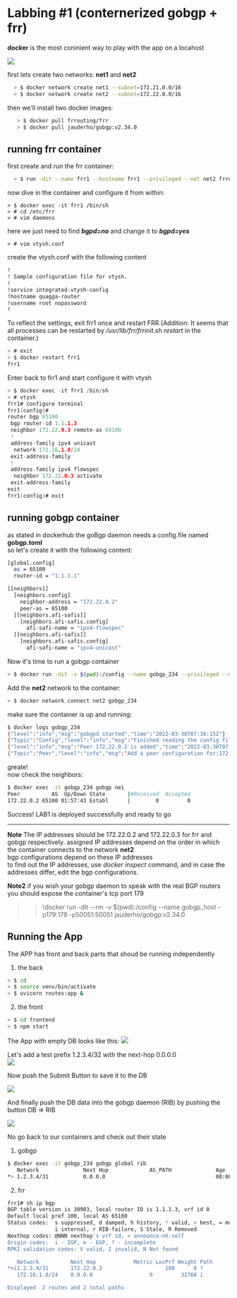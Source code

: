 # Labbing #1 (conternerized gobgp + frr)

**docker** is the most coninient way to play with the app on a locahost  

![](lab_schema.png)

first lets create two networks: **net1** and **net2**  
```bash
  > $ docker network create net1 --subnet=172.21.0.0/16
  > $ docker network create net2 --subnet=172.22.0.0/16
```
then we'll install two docker images:  
```bash
   > $ docker pull frrouting/frr
   > $ docker pull jauderho/gobgp:v2.34.0  
```
## running frr container

first create and run the frr container:  
```bash
  > $ run -dit --name frr1 --hostname frr1 --privileged --net net2 frrouting/frr
```
now dive in the container and configure it from within:  
```
> $ docker exec -it frr1 /bin/sh
> # cd /etc/frr
> # vim daemons
```
here we just need to find ***bgpd=no*** and change it to ***bgpd=yes***

```
> # vim vtysh.conf
```
create the vtysh.conf with the following content
```bash
!
! Sample configuration file for vtysh.
!
!service integrated-vtysh-config
!hostname quagga-router
!username root nopassword
!
```
To reflect the settings, exit frr1 once and restart FRR.(Addition: It seems that all processes can be restarted by */usr/lib/frr/frrinit.sh restart* in the container.)
```c
> # exit
> $ docker restart frr1
frr1
```
Enter back to frr1 and start configure it with vtysh
```c 
> $ docker exec -it frr1 /bin/sh
> # vtysh
frr1# configure terminal 
frr1(config)# 
router bgp 65100
 bgp router-id 1.1.1.3
 neighbor 172.22.0.3 remote-as 65100
 !
 address-family ipv4 unicast
  network 172.16.1.0/24
 exit-address-family
 !
 address-family ipv4 flowspec
  neighbor 172.22.0.3 activate
 exit-address-family
exit
frr1(config)# exit
```


## running gobgp container
as stated in dockerhub the goBgp daemon needs a config.file named **gobgp.toml**  
so let's create it with the following content:
```bash
[global.config]
  as = 65100
  router-id = "1.1.1.1"

[[neighbors]]
  [neighbors.config]
    neighbor-address = "172.22.0.2"
    peer-as = 65100
  [[neighbors.afi-safis]]
    [neighbors.afi-safis.config]
      afi-safi-name = "ipv4-flowspec"
  [[neighbors.afi-safis]]
    [neighbors.afi-safis.config]
      afi-safi-name = "ipv4-unicast"

```
Now it's time to run a gobgp container 
```bash
> $ docker run -dit -v $(pwd):/config --name gobgp_234 --privileged --net net1 -p50051:50051 jauderho/gobgp:v2.34.0
```
Add the **net2** network to the container:
```bash
> $ docker network connect net2 gobgp_234
```
make sure the container is up and running:
```bash
$ docker logs gobgp_234
{"level":"info","msg":"gobgpd started","time":"2022-03-30T07:36:15Z"}
{"Topic":"Config","level":"info","msg":"Finished reading the config file","time":"2022-03-30T07:36:15Z"}
{"level":"info","msg":"Peer 172.22.0.2 is added","time":"2022-03-30T07:36:15Z"}
{"Topic":"Peer","level":"info","msg":"Add a peer configuration for:172.22.0.2","time":"2022-03-30T07:36:15Z"}
```
greate!  
now check the neighbors:  
```bash
$ docker exec -it gobgp_234 gobgp nei
Peer          AS  Up/Down State       |#Received  Accepted
172.22.0.2 65100 01:57:43 Establ      |        0         0
```

Success! LAB1 is deployed successfully and ready to go  

---  
**Note**
The IP addresses should be 172.22.0.2 and 172.22.0.3 for frr and gobgp respectively.
assigned IP addresses depend on the order in which the container connects to the network **net2**  
bgp configurations depend on these IP addresses  
to find out the IP addresses, use *docker inspect* command, and in case the addresses differ, edit the bgp configurations.  

**Note2**
if you wish your gobgp daemon to speak with the real BGP routers you should expose the container's tcp port 179  
> >\docker run -dit --rm -v $(pwd):/config --name gobgp_host -p179:179 -p50051:50051 jauderho/gobgp:v2.34.0


## Running the App

The APP has front and back parts that shoud be running independently  
1. the back
```bash
> $ cd
> $ source venv/bin/activate
> $ uvicorn routes:app &
```
2. the front
```bash
> $ cd frontend
> $ npm start
```

The App with empty DB looks like this:
![](app_screen1.png)


Let's add a test prefix 1.2.3.4/32 with the next-hop 0.0.0.0  
![](app_screen2.png)


Now push the Submit Button to save it to the DB  

![](app_screen3.png)


And finally push the DB data into the gobgp daemon (RIB) by pushing the button DB => RIB  

![](app_screen4.png)

No go back to our containers and check out their state  
1. gobgp  

```bash
$ docker exec -it gobgp_234 gobgp global rib
   Network              Next Hop             AS_PATH              Age        Attrs
*> 1.2.3.4/31           0.0.0.0                                   00:00:52   [{Origin: ?}]
```

2. frr  

```bash
frr1# sh ip bgp
BGP table version is 30903, local router ID is 1.1.1.3, vrf id 0
Default local pref 100, local AS 65100
Status codes:  s suppressed, d damped, h history, * valid, > best, = multipath,
               i internal, r RIB-failure, S Stale, R Removed
Nexthop codes: @NNN nexthop's vrf id, < announce-nh-self
Origin codes:  i - IGP, e - EGP, ? - incomplete
RPKI validation codes: V valid, I invalid, N Not found

   Network          Next Hop            Metric LocPrf Weight Path
*>i1.2.3.4/31       172.22.0.3                    100      0 ?
   172.16.1.0/24    0.0.0.0                  0         32768 i

Displayed  2 routes and 2 total paths
```
